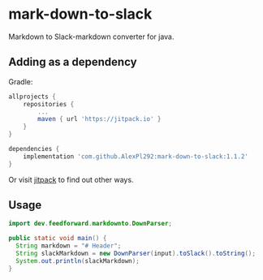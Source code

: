 # mark-down-to-slack

Markdown to Slack-markdown converter for java.

## Adding as a dependency

Gradle:

```groovy
allprojects {
    repositories {
        ...
        maven { url 'https://jitpack.io' }
    }
}

dependencies {
    implementation 'com.github.AlexPl292:mark-down-to-slack:1.1.2'
}
```

Or visit [jitpack](https://jitpack.io/#AlexPl292/mark-down-to-slack) to find out other ways.

## Usage

```java
import dev.feedforward.markdownto.DownParser;

public static void main() {
  String markdown = "# Header";
  String slackMarkdown = new DownParser(input).toSlack().toString();
  System.out.println(slackMarkdown);
}
```
